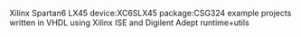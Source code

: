Xilinx Spartan6 LX45 device:XC6SLX45 package:CSG324 example projects written in VHDL using Xilinx ISE and Digilent Adept runtime+utils
